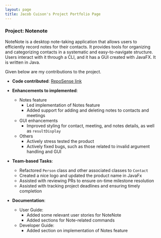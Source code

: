 ```yaml
---
layout: page
title: Jacob Cuison's Project Portfolio Page
---
```


### Project: Notenote

NoteNote is a desktop note-taking application that allows users to efficiently record notes for their contacts. It provides tools for organizing and categorizing contacts in a systematic and easy-to-navigate structure. Users interact with it through a CLI, and it has a GUI created with JavaFX. It is written in Java.

Given below are my contributions to the project.

* **Code contributed**: [RepoSense link](https://nus-cs2103-ay2324s1.github.io/tp-dashboard/?search=jacobcuison&breakdown=false&sort=groupTitle%20dsc&sortWithin=title&since=2023-09-22&timeframe=commit&mergegroup=&groupSelect=groupByRepos)

* **Enhancements to implemented**:
  * Notes feature
    * Led implementation of Notes feature
    * Added support for adding and deleting notes to contacts and meetings
  * GUI enhancements
    * Improved styling for contact, meeting, and notes details, as well as `resultDisplay`
  * Others
    * Actively stress tested the product
    * Actively fixed bugs, such as those related to invalid argument handling and GUI

* **Team-based Tasks**:
  * Refactored `Person` class and other associated classes to `Contact`
  * Created a nice logo and updated the product name in JavaFx
  * Assisted with reviewing PRs to ensure on-time milestone resolution
  * Assisted with tracking project deadlines and ensuring timely completion

* **Documentation**:
    * User Guide:
        * Added some relevant user stories for NoteNote
        * Added sections for Note-related commands
    * Developer Guide:
        * Added section on implementation of Notes feature
